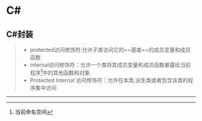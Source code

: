 # C#

## C#封装

>- protected访问修饰符:允许子类访问它的==基类==的成员变量和成员函数
>- internal访问修饰符：允许一个类将其成员变量和成员函数暴露给当前程序[^1]中的其他函数和对象
>- Protected Internal 访问修饰符：允许在本类,派生类或者包含该类的程序集中访问

---

[^1]:当前命名空间